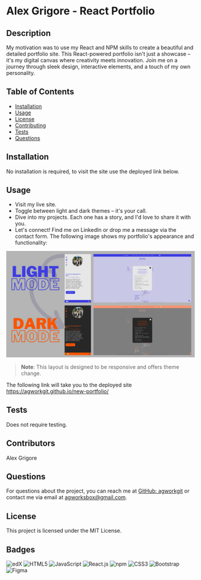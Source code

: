 # Alex Grigore - React Portfolio

## Description
My motivation was to use my React and NPM skills to create a beautiful and detailed portfolio site.
This React-powered portfolio isn't just a showcase – it's my digital canvas where creativity meets innovation. Join me on a journey through sleek design, interactive elements, and a touch of my own personality.

## Table of Contents
- [Installation](#installation)
- [Usage](#usage)
- [License](#license)
- [Contributing](#contributing)
- [Tests](#tests)
- [Questions](#questions)

## Installation
No installation is required, to visit the site use the deployed link below.

## Usage
- Visit my live site.
- Toggle between light and dark themes – it's your call.
- Dive into my projects. Each one has a story, and I'd love to share it with you.
- Let's connect! Find me on LinkedIn or drop me a message via the contact form.
The following image shows my portfolio's appearance and functionality:

![This web app is built with the use of React, CSS and JS.](./public/assets/demo/portfolio-demo.png)

> **Note**: This layout is designed to be responsive and offers theme change.

The following link will take you to the deployed site <https://agworkgit.github.io/new-portfolio/>


## Tests
Does not require testing.

## Contributors
Alex Grigore

## Questions
For questions about the project, you can reach me at [GitHub: agworkgit](https://github.com/agworkgit) or contact me via email at agworksbox@gmail.com.

## License
This project is licensed under the MIT License.

## Badges

![edX](https://img.shields.io/badge/edX-%2302262B.svg?style=for-the-badge&logo=edX&logoColor=white)
![HTML5](https://img.shields.io/badge/html5-%23E34F26.svg?style=for-the-badge&logo=html5&logoColor=white)
![JavaScript](https://img.shields.io/badge/javascript-%23323330.svg?style=for-the-badge&logo=javascript&logoColor=%23F7DF1E)
![React.js](https://img.shields.io/badge/react-%2361DAFB.svg?style=for-the-badge&logo=react&logoColor=white)
![npm](https://img.shields.io/badge/npm-%23CB3837.svg?style=for-the-badge&logo=npm&logoColor=white)
![CSS3](https://img.shields.io/badge/css3-%231572B6.svg?style=for-the-badge&logo=css3&logoColor=white)
![Bootstrap](https://img.shields.io/badge/bootstrap-%238511FA.svg?style=for-the-badge&logo=bootstrap&logoColor=white)
![Figma](https://img.shields.io/badge/figma-%23F24E1E.svg?style=for-the-badge&logo=figma&logoColor=white)

